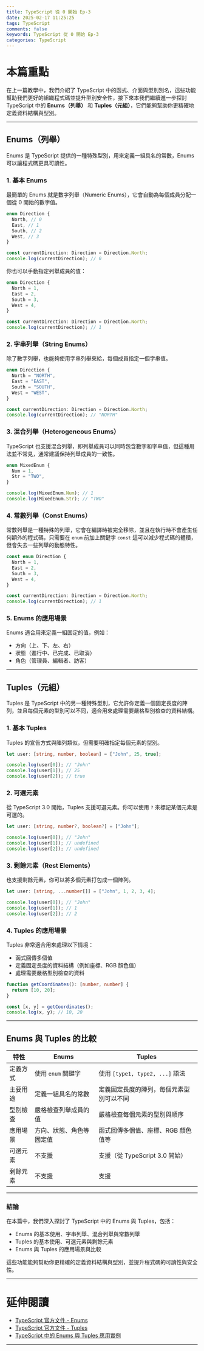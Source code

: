 ```yaml
---
title: TypeScript 從 0 開始 Ep-3
date: 2025-02-17 11:25:25
tags: TypeScript
comments: false
keywords: TypeScript 從 0 開始 Ep-3
categories: TypeScript
---
```


# 本篇重點

在上一篇教學中，我們介紹了 TypeScript 中的函式、介面與型別別名，這些功能幫助我們更好的組織程式碼並提升型別安全性，接下來本我們繼續進一步探討 TypeScript 中的 **Enums（列舉）** 和 **Tuples（元組）**，它們能夠幫助你更精確地定義資料結構與型別。

<!-- more -->

---

## Enums（列舉）

Enums 是 TypeScript 提供的一種特殊型別，用來定義一組具名的常數，Enums 可以讓程式碼更具可讀性。

### 1. 基本 Enums

最簡單的 Enums 就是數字列舉（Numeric Enums），它會自動為每個成員分配一個從 0 開始的數字值。

```typescript
enum Direction {
  North, // 0
  East, // 1
  South, // 2
  West, // 3
}

const currentDirection: Direction = Direction.North;
console.log(currentDirection); // 0
```

你也可以手動指定列舉成員的值：

```typescript
enum Direction {
  North = 1,
  East = 2,
  South = 3,
  West = 4,
}

const currentDirection: Direction = Direction.North;
console.log(currentDirection); // 1
```

### 2. 字串列舉（String Enums）

除了數字列舉，也能夠使用字串列舉來給，每個成員指定一個字串值。

```typescript
enum Direction {
  North = "NORTH",
  East = "EAST",
  South = "SOUTH",
  West = "WEST",
}

const currentDirection: Direction = Direction.North;
console.log(currentDirection); // "NORTH"
```

### 3. 混合列舉（Heterogeneous Enums）

TypeScript 也支援混合列舉，即列舉成員可以同時包含數字和字串值，但這種用法並不常見，通常建議保持列舉成員的一致性。

```typescript
enum MixedEnum {
  Num = 1,
  Str = "TWO",
}

console.log(MixedEnum.Num); // 1
console.log(MixedEnum.Str); // "TWO"
```

### 4. 常數列舉（Const Enums）

常數列舉是一種特殊的列舉，它會在編譯時被完全移除，並且在執行時不會產生任何額外的程式碼，只需要在 `enum` 前加上關鍵字 `const` 這可以減少程式碼的體積，但會失去一些列舉的動態特性。

```typescript
const enum Direction {
  North = 1,
  East = 2,
  South = 3,
  West = 4,
}

const currentDirection: Direction = Direction.North;
console.log(currentDirection); // 1
```

### 5. Enums 的應用場景

Enums 適合用來定義一組固定的值，例如：

- 方向（上、下、左、右）
- 狀態（進行中、已完成、已取消）
- 角色（管理員、編輯者、訪客）

---

## Tuples（元組）

Tuples 是 TypeScript 中的另一種特殊型別，它允許你定義一個固定長度的陣列，並且每個元素的型別可以不同，適合用來處理需要嚴格型別檢查的資料結構。

### 1. 基本 Tuples

Tuples 的宣告方式與陣列類似，但需要明確指定每個元素的型別。

```typescript
let user: [string, number, boolean] = ["John", 25, true];

console.log(user[0]); // "John"
console.log(user[1]); // 25
console.log(user[2]); // true
```

### 2. 可選元素

從 TypeScript 3.0 開始，Tuples 支援可選元素。你可以使用 `?` 來標記某個元素是可選的。

```typescript
let user: [string, number?, boolean?] = ["John"];

console.log(user[0]); // "John"
console.log(user[1]); // undefined
console.log(user[2]); // undefined
```

### 3. 剩餘元素（Rest Elements）

也支援剩餘元素，你可以將多個元素打包成一個陣列。

```typescript
let user: [string, ...number[]] = ["John", 1, 2, 3, 4];

console.log(user[0]); // "John"
console.log(user[1]); // 1
console.log(user[2]); // 2
```

### 4. Tuples 的應用場景

Tuples 非常適合用來處理以下情境：

- 函式回傳多個值
- 定義固定長度的資料結構（例如座標、RGB 顏色值）
- 處理需要嚴格型別檢查的資料

```typescript
function getCoordinates(): [number, number] {
  return [10, 20];
}

const [x, y] = getCoordinates();
console.log(x, y); // 10, 20
```

---

## Enums 與 Tuples 的比較

| 特性     | Enums                    | Tuples                                   |
| -------- | ------------------------ | ---------------------------------------- |
| 定義方式 | 使用 `enum` 關鍵字       | 使用 `[type1, type2, ...]` 語法          |
| 主要用途 | 定義一組具名的常數       | 定義固定長度的陣列，每個元素型別可以不同 |
| 型別檢查 | 嚴格檢查列舉成員的值     | 嚴格檢查每個元素的型別與順序             |
| 應用場景 | 方向、狀態、角色等固定值 | 函式回傳多個值、座標、RGB 顏色值等       |
| 可選元素 | 不支援                   | 支援（從 TypeScript 3.0 開始）           |
| 剩餘元素 | 不支援                   | 支援                                     |

---

### **結論**

在本篇中，我們深入探討了 TypeScript 中的 Enums 與 Tuples，包括：

- Enums 的基本使用、字串列舉、混合列舉與常數列舉
- Tuples 的基本使用、可選元素與剩餘元素
- Enums 與 Tuples 的應用場景與比較

這些功能能夠幫助你更精確的定義資料結構與型別，並提升程式碼的可讀性與安全性。

---

# 延伸閱讀

- [TypeScript 官方文件 - Enums](https://www.typescriptlang.org/docs/handbook/enums.html)
- [TypeScript 官方文件 - Tuples](https://www.typescriptlang.org/docs/handbook/2/objects.html#tuple-types)
- [TypeScript 中的 Enums 與 Tuples 應用實例](https://www.typescriptlang.org/docs/handbook/advanced-types.html)

---
